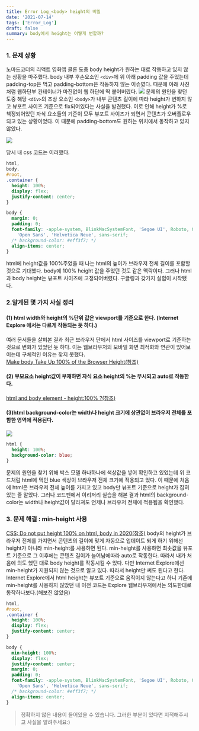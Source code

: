 ```yaml
---
title: Error Log_<body> height의 비밀
date: '2021-07-14'
tags: ['Error_Log']
draft: false
summary: body에서 height는 어떻게 변할까?
---
```


### 1. 문제 상황

노마드코더의 리액트 영화앱 클론 도중 body height가 원하는 대로 작동하고 있지 않는 상황을 마주했다. body 내부 후손요소인 `<div>`에 위 아래 padding 값을 주었는데 padding-top은 먹고 padding-bottom은 작동하지 않는 이슈였다. 때문에 아래 사진 처럼 웹하단부 컨테이너가 마진없이 웹 하단에 딱 붙어버렸다.
![](https://images.velog.io/images/pca0046/post/fdf7f594-b00f-4bf7-940c-c5f6562178f6/%E1%84%89%E1%85%B3%E1%84%8F%E1%85%B3%E1%84%85%E1%85%B5%E1%86%AB%E1%84%89%E1%85%A3%E1%86%BA%202021-07-13%20%E1%84%8B%E1%85%A9%E1%84%92%E1%85%AE%209.07.21.png)
문제의 원인을 찾던 도중 해당 `<div>`의 조상 요소인 `<body>`가 내부 콘텐츠 길이에 따라 height가 변하지 않고 뷰포트 사이즈 기준으로 fix되어있다는 사실을 발견했다. 이로 인해 height가 %로 책정되어있던 자식 요소들의 기준이 모두 뷰포트 사이즈가 되면서 콘텐츠가 오버플로우 되고 있는 상황이었다. 이 때문에 padding-bottom도 원하는 위치에서 동작하고 있지 않았다.

![](https://images.velog.io/images/pca0046/post/6e90085e-72cb-48a5-9b0c-0ba9cb292548/%E1%84%89%E1%85%B3%E1%84%8F%E1%85%B3%E1%84%85%E1%85%B5%E1%86%AB%E1%84%89%E1%85%A3%E1%86%BA%202021-07-13%20%E1%84%8B%E1%85%A9%E1%84%92%E1%85%AE%209.23.17.png)

당시 내 css 코드는 이러했다.

```css
html,
body,
#root,
.container {
  height: 100%;
  display: flex;
  justify-content: center;
}

body {
  margin: 0;
  padding: 0;
  font-family: -apple-system, BlinkMacSystemFont, 'Segoe UI', Roboto, Oxygen, Ubuntu, Cantarell,
    'Open Sans', 'Helvetica Neue', sans-serif;
  /* background-color: #eff3f7; */
  align-items: center;
}
```

html에 height값을 100%주었을 때 나는 html의 높이가 브라우저 전체 길이를 포함할 것으로 기대했다. body에 100% height 값을 주었던 것도 같은 맥락이다. 그러나 html과 body height는 뷰포트 사이즈에 고정되어버렸다. 구글링과 갖가지 실험이 시작됐다.

### 2.알게된 몇 가지 사실 정리

#### (1) html width와 height의 %단위 값은 viewport를 기준으로 한다. (Internet Explore 에서는 다르게 작동되는 듯 하다.)

여러 문서들을 살펴본 결과 최근 브라우저 단에서 html 사이즈를 viewport로 기준하는 것으로 변화가 있었던 듯 하다. 이는 웹브라우저의 모바일 화면 최적화와 연관이 있어보이는데 구체적인 이유는 찾지 못했다.  
[Make body Take Up 100% of the Browser Height(참조)](https://www.kirupa.com/html5/make_body_take_up_full_browser_height.htm)

#### (2) 부모요소 height값이 부재하면 자식 요소 height의 %는 무시되고 auto로 작동한다.

[html and body element - height:100% ?(참조)](https://codepen.io/absolutholz/post/html-and-body-element-height-100)

#### (3)html background-color는 width나 height 크기에 상관없이 브라우저 전체를 포함한 영역에 적용된다.

![](https://images.velog.io/images/pca0046/post/9620baf9-ab60-43fc-8e9d-ed1e3c2eec78/%E1%84%89%E1%85%B3%E1%84%8F%E1%85%B3%E1%84%85%E1%85%B5%E1%86%AB%E1%84%89%E1%85%A3%E1%86%BA%202021-07-13%20%E1%84%8B%E1%85%A9%E1%84%92%E1%85%AE%2010.44.25.png)

```css
html {
  height: 100%;
  background-color: blue;
}
```

문제의 원인을 찾기 위해 박스 모델 하나하나에 색상값을 넣어 확인하고 있었는데 위 코드처럼 html에 먹인 blue 색상이 브라우저 전체 크기에 적용되고 었다. 이 때문에 처음에 html은 브라우저 전체 높이를 가지고 있고 body만 뷰포트 기준으로 height가 잡혀있는 줄 알았다. 그러나 코드펜에서 이리저리 실습을 해본 결과 html의 background-color는 width나 height값이 달라져도 언제나 브라우저 전체에 적용됨을 확인했다.

### 3. 문제 해결 : min-height 사용

[CSS: Do not put height 100% on html, body in 2020(참조)](https://greggod.medium.com/css-do-not-put-height-100-on-the-body-html-e36bda3551b3)
body의 height가 브라우저 전체를 가지면서 콘텐츠의 길이에 맞게 자동으로 업데이트 되게 하기 위해선 height가 아니라 min-height를 사용하면 된다. min-height를 사용하면 최솟값을 뷰포트 기준으로 그 이후에는 콘텐츠 길이가 늘어남에따라 auto로 작동한다. 따라서 내가 처음에 의도 했던 대로 body height를 작동시킬 수 있다. 다만 Internet Explore에선 min-height가 지원되지 않는 것으로 알고 있다. 따라서 height만 써도 된다고 한다. Internet Explore에서 html height는 뷰포트 기준으로 움직이지 않는다고 하니 기존에 min-height를 사용하지 않았던 내 이전 코드는 Explore 웹브라우저에서는 의도한대로 동작하나보다.(해보진 않았음)

```css
html,
#root,
.container {
  height: 100%;
  display: flex;
  justify-content: center;
}

body {
  min-height: 100%;
  display: flex;
  justify-content: center;
  margin: 0;
  padding: 0;
  font-family: -apple-system, BlinkMacSystemFont, 'Segoe UI', Roboto, Oxygen, Ubuntu, Cantarell,
    'Open Sans', 'Helvetica Neue', sans-serif;
  /* background-color: #eff3f7; */
  align-items: center;
}
```

> 정확하지 않은 내용이 들어있을 수 있습니다. 그러한 부분이 있다면 지적해주시고 사실을 알려주세요:)
